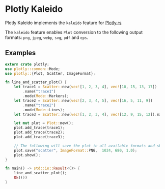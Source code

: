 # Plotly Kaleido

Plotly Kaleido implements the `kaleido` feature for [Plotly.rs](https://github.com/igiagkiozis/plotly)
 
The `kaleido` feature enables `Plot` conversion to the following output formats: `png`, `jpeg`, `webp`, `svg`, `pdf` and `eps`. 

## Examples 
 
```rust
extern crate plotly;
use plotly::common::Mode;
use plotly::{Plot, Scatter, ImageFormat};

fn line_and_scatter_plot() {
    let trace1 = Scatter::new(vec![1, 2, 3, 4], vec![10, 15, 13, 17])
        .name("trace1")
        .mode(Mode::Markers);
    let trace2 = Scatter::new(vec![2, 3, 4, 5], vec![16, 5, 11, 9])
        .name("trace2")
        .mode(Mode::Lines);
    let trace3 = Scatter::new(vec![1, 2, 3, 4], vec![12, 9, 15, 12]).name("trace3");

    let mut plot = Plot::new();
    plot.add_trace(trace1);
    plot.add_trace(trace2);
    plot.add_trace(trace3);

    // The following will save the plot in all available formats and show the plot.
    plot.save("scatter", ImageFormat::PNG,  1024, 680, 1.0);
    plot.show();
}

fn main() -> std::io::Result<()> {
    line_and_scatter_plot();
    Ok(())
}
```
